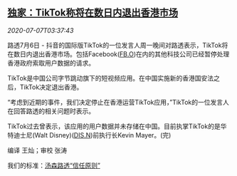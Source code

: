 <!--1594094100000-->
[独家：TikTok称将在数日内退出香港市场](https://cn.reuters.com/article/exclusive-tiktok-hk-exit-0706-mon-idCNKBS2480D9)
------

<div><i>2020-07-07T03:37:43</i></div><div class="StandardArticleBody_body"><p>路透7月6日 - 抖音的国际版TikTok的一位发言人周一晚间对路透表示，TikTok将在数日内退出香港市场。包括Facebook(<span id="symbol_FB.O_0"><a href="//www.reuters.com/companies/FB.O">FB.O</a></span>)在内的其他科技公司已经暂停处理香港政府索取用户数据的请求。  </p><p>TikTok是中国公司字节跳动旗下的短视频应用。在中国实施新的香港国安法之后，TikTok决定退出香港。 </p><p>“考虑到近期的事件，我们决定停止在香港运营TikTok应用，”TikTok的一位发言人在回答路透的相关问题时表示。 </p><p>TikTok过去曾表示，该应用的用户数据并未存储在中国。目前执掌TikTok的是华特迪士尼(Walt Disney)(<span id="symbol_DIS.N_1"><a href="//www.reuters.com/companies/DIS.N">DIS.N</a></span>)前执行长Kevin Mayer。(完) </p><div class="Attribution_container"><div class="Attribution_attribution"><p class="Attribution_content">编译 王灿；审校 张涛</p></div></div><div class="StandardArticleBody_trustBadgeContainer"><span class="StandardArticleBody_trustBadgeTitle">我们的标准：</span><span class="trustBadgeUrl"><a href="https://www.thomsonreuters.cn/content/dam/openweb/documents/pdf/china/brochures/about-us-1.pdf">汤森路透“信任原则”</a></span></div></div>
